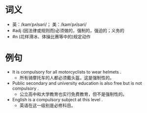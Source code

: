 # 词义
- 英：/kəmˈpʌlsəri/； 美：/kəmˈpʌlsəri/
- #adj (因法律或规则而)必须做的，强制的，强迫的；义务的
- #n (花样滑冰、体操比赛等中的)规定动作
# 例句
- It is compulsory for all motorcyclists to wear helmets .
	- 所有骑摩托车的人都必须戴头盔，这是强制性的。
- Public secondary and university education is also free but is not compulsory .
	- 公立高中和大学教育也实行免费教育，但不是强制性的。
- English is a compulsory subject at this level .
	- 英语在这一级别是必修科目。
